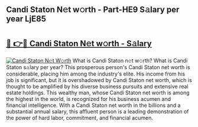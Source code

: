 ## Candi Staton N𝚎t w𝚘rth - Part-HE9 S𝚊lary per year LjE85

# <h2><a href="http://gc0gd06.nevu.top/?p=Candi+Staton">🔗 👉🔴 Candi Staton N𝚎t w𝚘rth - S𝚊lary</a></h2>

[![Candi Staton N𝚎t W𝚘rth](https://i.imgur.com/Oavwk0R.jpeg)](http://gc0gd06.nevu.top/?p=Candi+Staton)
What is Candi Staton n𝚎t w𝚘rth? What is Candi Staton s𝚊lary per year?
This prosperous person's Candi Staton net worth is considerable, placing him among the industry's elite. His income from his job is significant, but it is overshadowed by Candi Staton net worth, which is thought to be amplified by his diverse business pursuits and extensive real estate holdings. This wealthy man, whose Candi Staton net worth is among the highest in the world, is recognized for his business acumen and financial intelligence. With a Candi Staton net worth in the billions and a substantial annual salary, this affluent person is a leading demonstration of the power of hard labor, commitment, and financial acumen.
